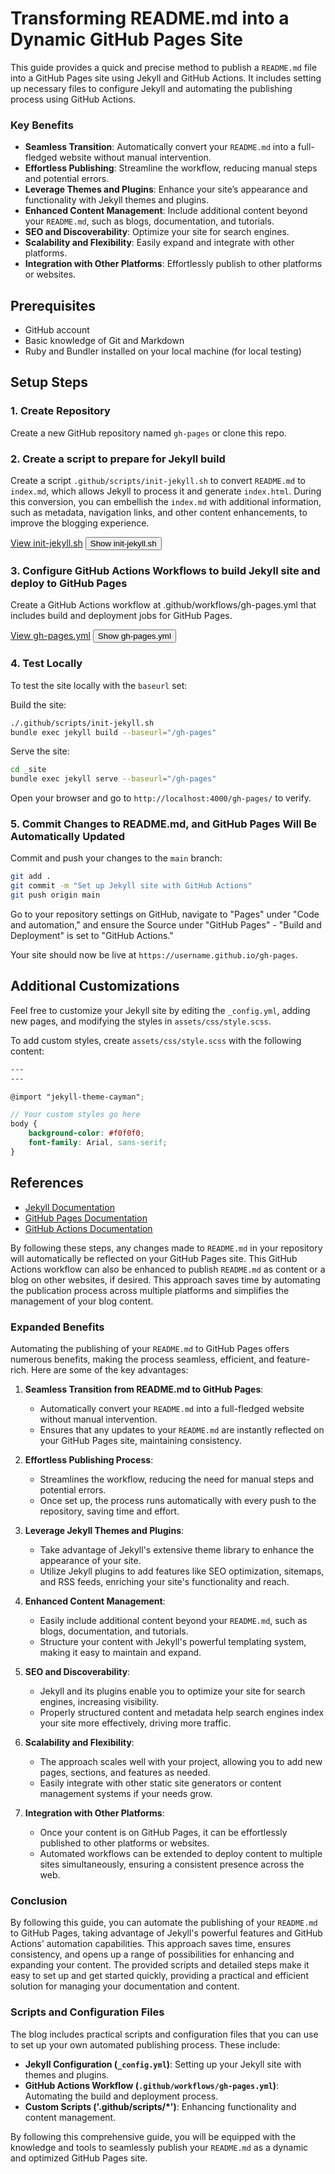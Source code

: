 # Transforming README.md into a Dynamic GitHub Pages Site

This guide provides a quick and precise method to publish a `README.md` file into a GitHub Pages site using Jekyll and GitHub Actions. It includes setting up necessary files to configure Jekyll and automating the publishing process using GitHub Actions.

### Key Benefits

- **Seamless Transition**: Automatically convert your `README.md` into a full-fledged website without manual intervention.
- **Effortless Publishing**: Streamline the workflow, reducing manual steps and potential errors.
- **Leverage Themes and Plugins**: Enhance your site’s appearance and functionality with Jekyll themes and plugins.
- **Enhanced Content Management**: Include additional content beyond your `README.md`, such as blogs, documentation, and tutorials.
- **SEO and Discoverability**: Optimize your site for search engines.
- **Scalability and Flexibility**: Easily expand and integrate with other platforms.
- **Integration with Other Platforms**: Effortlessly publish to other platforms or websites.

## Prerequisites

- GitHub account
- Basic knowledge of Git and Markdown
- Ruby and Bundler installed on your local machine (for local testing)

## Setup Steps

### 1. Create Repository

Create a new GitHub repository named `gh-pages` or clone this repo.

### 2. Create a script to prepare for Jekyll build

Create a script `.github/scripts/init-jekyll.sh` to convert `README.md` to `index.md`, which allows Jekyll to process it and generate `index.html`. During this conversion, you can embellish the `index.md` with additional information, such as metadata, navigation links, and other content enhancements, to improve the blogging experience.

<!-- init-jekyll.sh: [View init-jekyll.sh](https://github.com/kingting/gh-pages/blob/main/.github/scripts/init-jekyll.sh) -->
<a href="https://github.com/kingting/gh-pages/blob/main/.github/scripts/init-jekyll.sh" class="repo-link">View init-jekyll.sh</a>
<button onclick="fetchAndDisplayScript('script-content-init-jekyll', 'https://raw.githubusercontent.com/kingting/gh-pages/main/.github/scripts/init-jekyll.sh')" class="page-button">Show init-jekyll.sh</button>
<div id="script-content-init-jekyll" style="display:none; white-space: pre-wrap;"></div>


### 3. Configure GitHub Actions Workflows to build Jekyll site and deploy to GitHub Pages

Create a GitHub Actions workflow at .github/workflows/gh-pages.yml that includes build and deployment jobs for GitHub Pages.

<!-- gh-pages.yml: [View gh-pages.yml](https://github.com/kingting/gh-pages/blob/main/.github/workflows/gh-pages.yml) -->
<a href="https://github.com/kingting/gh-pages/blob/main/.github/workflows/gh-pages.yml" class="repo-link">View gh-pages.yml</a>
<button onclick="fetchAndDisplayScript('script-content-gh-pages', 'https://raw.githubusercontent.com/kingting/gh-pages/main/.github/workflows/gh-pages.yml')" class="page-button">Show gh-pages.yml</button>
<div id="script-content-gh-pages" style="display:none; white-space: pre-wrap;"></div>


### 4. Test Locally

To test the site locally with the `baseurl` set:

Build the site:
```sh
./.github/scripts/init-jekyll.sh
bundle exec jekyll build --baseurl="/gh-pages"
```

Serve the site:
```sh
cd _site
bundle exec jekyll serve --baseurl="/gh-pages"
```

Open your browser and go to `http://localhost:4000/gh-pages/` to verify.

### 5. Commit Changes to README.md, and GitHub Pages Will Be Automatically Updated

Commit and push your changes to the `main` branch:
```sh
git add .
git commit -m "Set up Jekyll site with GitHub Actions"
git push origin main
```

Go to your repository settings on GitHub, navigate to "Pages" under "Code and automation," and ensure the Source under "GitHub Pages" - "Build and Deployment" is set to "GitHub Actions."

Your site should now be live at `https://username.github.io/gh-pages`.

## Additional Customizations

Feel free to customize your Jekyll site by editing the `_config.yml`, adding new pages, and modifying the styles in `assets/css/style.scss`.

To add custom styles, create `assets/css/style.scss` with the following content:

```scss
---
---

@import "jekyll-theme-cayman";

// Your custom styles go here
body {
    background-color: #f0f0f0;
    font-family: Arial, sans-serif;
}
```

## References

- [Jekyll Documentation](https://jekyllrb.com/docs/)
- [GitHub Pages Documentation](https://docs.github.com/en/pages)
- [GitHub Actions Documentation](https://docs.github.com/en/actions)

By following these steps, any changes made to `README.md` in your repository will automatically be reflected on your GitHub Pages site. This GitHub Actions workflow can also be enhanced to publish `README.md` as content or a blog on other websites, if desired. This approach saves time by automating the publication process across multiple platforms and simplifies the management of your blog content.
### Expanded Benefits

Automating the publishing of your `README.md` to GitHub Pages offers numerous benefits, making the process seamless, efficient, and feature-rich. Here are some of the key advantages:

1. **Seamless Transition from README.md to GitHub Pages**:
   - Automatically convert your `README.md` into a full-fledged website without manual intervention.
   - Ensures that any updates to your `README.md` are instantly reflected on your GitHub Pages site, maintaining consistency.

2. **Effortless Publishing Process**:
   - Streamlines the workflow, reducing the need for manual steps and potential errors.
   - Once set up, the process runs automatically with every push to the repository, saving time and effort.

3. **Leverage Jekyll Themes and Plugins**:
   - Take advantage of Jekyll's extensive theme library to enhance the appearance of your site.
   - Utilize Jekyll plugins to add features like SEO optimization, sitemaps, and RSS feeds, enriching your site's functionality and reach.

4. **Enhanced Content Management**:
   - Easily include additional content beyond your `README.md`, such as blogs, documentation, and tutorials.
   - Structure your content with Jekyll's powerful templating system, making it easy to maintain and expand.

5. **SEO and Discoverability**:
   - Jekyll and its plugins enable you to optimize your site for search engines, increasing visibility.
   - Properly structured content and metadata help search engines index your site more effectively, driving more traffic.

6. **Scalability and Flexibility**:
   - The approach scales well with your project, allowing you to add new pages, sections, and features as needed.
   - Easily integrate with other static site generators or content management systems if your needs grow.

7. **Integration with Other Platforms**:
   - Once your content is on GitHub Pages, it can be effortlessly published to other platforms or websites.
   - Automated workflows can be extended to deploy content to multiple sites simultaneously, ensuring a consistent presence across the web.

### Conclusion

By following this guide, you can automate the publishing of your `README.md` to GitHub Pages, taking advantage of Jekyll's powerful features and GitHub Actions' automation capabilities. This approach saves time, ensures consistency, and opens up a range of possibilities for enhancing and expanding your content. The provided scripts and detailed steps make it easy to set up and get started quickly, providing a practical and efficient solution for managing your documentation and content.

### Scripts and Configuration Files

The blog includes practical scripts and configuration files that you can use to set up your own automated publishing process. These include:

- **Jekyll Configuration (`_config.yml`)**: Setting up your Jekyll site with themes and plugins.
- **GitHub Actions Workflow (`.github/workflows/gh-pages.yml`)**: Automating the build and deployment process.
- **Custom Scripts ('.github/scripts/*')**: Enhancing functionality and content management.

By following this comprehensive guide, you will be equipped with the knowledge and tools to seamlessly publish your `README.md` as a dynamic and optimized GitHub Pages site.

